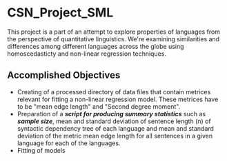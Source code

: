 # CSN_Project_SML
This project is a part of an attempt to explore properties of languages from the perspective of quantitative linguistics. We're examining similarities and differences among different languages across the globe using homoscedasticty and non-linear regression techniques.

## Accomplished Objectives
* Creating of a processed directory of data files that contain metrices relevant for fitting a non-linear regression model. These metrices have to be "mean edge length" and "Second degree moment". 
* Preparation of a ***script for producing summary statistics*** such as ***sample size***, mean and standard deviation of sentence length (n) of syntactic dependency tree of each language and mean and standard deviation of the metric mean edge length for all sentences in a given language for each of the languages. 
* Fitting of models 

